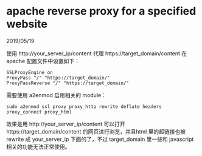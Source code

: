 # apache reverse proxy for a specified website
2019/05/19

使用 http://your_server_ip/content 代理 https://target_domain/content
在 apache 配置文件中设置如下：

```
SSLProxyEngine on
ProxyPass "/" "https://target_domain/"
ProxyPassReverse "/" "https://target_domain/"
```

需要使用 a2enmod 启用相关的 module：

```shell
sudo a2enmod ssl proxy proxy_http rewrite deflate headers proxy_connect proxy_html
```

效果是用 http://your_server_ip/content  可以打开  https://target_domain/content 的网页进行浏览，并且html 里的超链接也被rewrite 成 your_server_ip 下面的了，不过 target_domain 里一些和 javascript 相关的功能无法正常使用。
